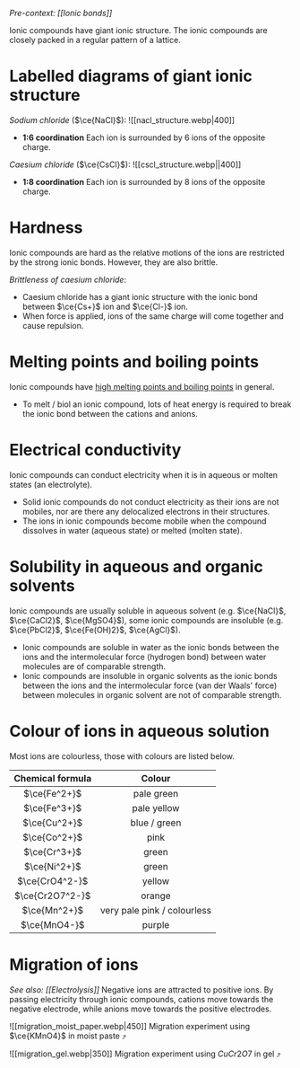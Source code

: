 *Pre-context: [[Ionic bonds]]*

Ionic compounds have giant ionic structure. The ionic compounds are closely packed in a regular pattern of a lattice.

# Labelled diagrams of giant ionic structure
*Sodium chloride* ($\ce{NaCl}$):
![[nacl_structure.webp|400]]
- **1:6 coordination**
  Each ion is surrounded by 6 ions of the opposite charge.

*Caesium chloride* ($\ce{CsCl}$):
![[cscl_structure.webp||400]]
- **1:8 coordination**
  Each ion is surrounded by 8 ions of the opposite charge.

# Hardness
Ionic compounds are <span class="hi-blue">hard</span> as the relative motions of the ions are restricted by the strong ionic bonds. However, they are also <span class="hi-blue">brittle</span>.

*Brittleness of caesium chloride*:
- Caesium chloride has a giant ionic structure with the ionic bond between $\ce{Cs+}$ ion and $\ce{Cl-}$ ion.
- When force is applied, ions of the same charge will come together and cause repulsion.

# Melting points and boiling points
Ionic compounds have <u>high melting points and boiling points</u> in general.
- To melt / biol an ionic compound, lots of heat energy is required to break the ionic bond between the cations and anions.

# Electrical conductivity
Ionic compounds can conduct electricity when it is in aqueous or molten states (an electrolyte).
- Solid ionic compounds do not conduct electricity as their ions are not mobiles, nor are there any delocalized electrons in their structures.
- The ions in ionic compounds become mobile when the compound dissolves in water (aqueous state) or melted (molten state).

# Solubility in aqueous and organic solvents
Ionic compounds are usually soluble in aqueous solvent (e.g. $\ce{NaCl}$, $\ce{CaCl2}$, $\ce{MgSO4}$), some ionic compounds are insoluble (e.g. $\ce{PbCl2}$, $\ce{Fe(OH)2}$, $\ce{AgCl}$).
- Ionic compounds are soluble in water as the ionic bonds between the ions and the intermolecular force (hydrogen bond) between water molecules are of comparable strength.
- Ionic compounds are insoluble in organic solvents as the ionic bonds between the ions and the intermolecular force (van der Waals' force) between molecules in organic solvent are not of comparable strength.

# Colour of ions in aqueous solution
Most ions are colourless, those with colours are listed below.

| Chemical formula | Colour |
| :--: | :--: |
| $\ce{Fe^2+}$ | pale green |
| $\ce{Fe^3+}$ | pale yellow |
| $\ce{Cu^2+}$ | blue / green |
| $\ce{Co^2+}$ | pink |
| $\ce{Cr^3+}$ | green |
| $\ce{Ni^2+}$ | green |
| $\ce{CrO4^2-}$ | yellow |
| $\ce{Cr2O7^2-}$ | orange |
| $\ce{Mn^2+}$ | very pale pink / colourless |
| $\ce{MnO4-}$ | purple |
# Migration of ions
*See also: [[Electrolysis]]*
Negative ions are attracted to positive ions. By passing electricity through ionic compounds, cations move towards the negative electrode, while anions move towards the positive electrodes.

![[migration_moist_paper.webp|450]]
Migration experiment using $\ce{KMnO4}$ in moist paste ⤴️

![[migration_gel.webp|350]]
Migration experiment using $CuCr2O7$ in gel ⤴️
